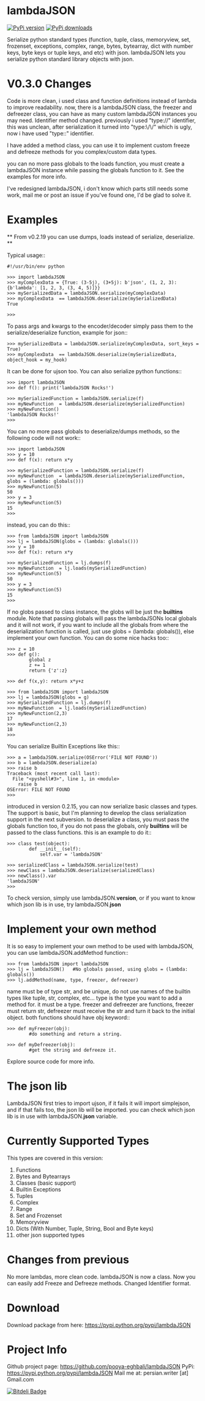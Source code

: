 lambdaJSON
===========
[![PyPi version](https://pypip.in/v/lambdaJSON/badge.png)](https://pypi.python.org/pypi/lambdaJSON)
[![PyPi downloads](https://pypip.in/d/lambdaJSON/badge.png)](https://pypi.python.org/pypi/lambdaJSON)


Serialize python standard types (function, tuple, class, memoryview, set, frozenset, exceptions, complex, range, bytes, bytearray, dict with number keys, byte keys or tuple keys, and etc) with json.
lambdaJSON lets you serialize python standard library objects with json.


V0.3.0 Changes
==============
Code is more clean, i used class and function definitions instead of lambda to improve readability.
now, there is a lambdaJSON class, the freezer and defreezer class, you can have as many custom lambdaJSON instances you may need.
Identifier method changed. previously i used "type://" identifier, this was unclean, after serialization it turned into "type:\\/\\/" which is ugly, now i have used "type::" identifier.

I have added a method class, you can use it to implement custom freeze and defreeze methods for you complex/custom data types.

you can no more pass globals to the loads function, you must create a lambdaJSON instance while passing the globals function to it.
See the examples for more info.

I've redesigned lambdaJSON, i don't know which parts still needs some work, mail me or post an issue if you've found one, I'd be glad to solve it.

Examples
========

** From v0.2.19 you can use dumps, loads instead of serialize, deserialize. **

Typical usage::

    #!/usr/bin/env python
    
    >>> import lambdaJSON
    >>> myComplexData = {True: (3-5j), (3+5j): b'json', (1, 2, 3): {b'lambda': [1, 2, 3, (3, 4, 5)]}}
    >>> mySerializedData = lambdaJSON.serialize(myComplexData)
    >>> myComplexData  == lambdaJSON.deserialize(mySerializedData)
    True
    
    >>> 

To pass args and kwargs to the encoder/decoder simply pass them to the serialize/deserialize function, example for json::

    >>> mySerializedData = lambdaJSON.serialize(myComplexData, sort_keys = True)
    >>> myComplexData  == lambdaJSON.deserialize(mySerializedData, object_hook = my_hook)

It can be done for ujson too. You can also serialize python functions::

    >>> import lambdaJSON
    >>> def f(): print('lambdaJSON Rocks!')
    
    >>> mySerializedFunction = lambdaJSON.serialize(f)
    >>> myNewFunction  = lambdaJSON.deserialize(mySerializedFunction)
    >>> myNewFunction()
    'lambdaJSON Rocks!'
    >>>

You can no more pass globals to deserialize/dumps methods, so the following code will not work::

    >>> import lambdaJSON
    >>> y = 10
    >>> def f(x): return x*y
    
    >>> mySerializedFunction = lambdaJSON.serialize(f)
    >>> myNewFunction  = lambdaJSON.deserialize(mySerializedFunction, globs = (lambda: globals()))
    >>> myNewFunction(5)
    50
    >>> y = 3
    >>> myNewFunction(5)
    15
    >>>
	
instead, you can do this::

    >>> from lambdaJSON import lambdaJSON
	>>> lj = lambdaJSON(globs = (lambda: globals()))
    >>> y = 10
    >>> def f(x): return x*y
    
    >>> mySerializedFunction = lj.dumps(f)
    >>> myNewFunction  = lj.loads(mySerializedFunction)
    >>> myNewFunction(5)
    50
    >>> y = 3
    >>> myNewFunction(5)
    15
    >>>

If no globs passed to class instance, the globs will be just the __builtins__ module. Note that passing globals will pass the lambdaJSONs local globals and it will not work, if you want to include all the globals from where the deserialization function is called, just use globs = (lambda: globals()), else implement your own function. You can do some nice hacks too::

    >>> z = 10
    >>> def g():
            global z
            z += 1
            return {'z':z}
    
    >>> def f(x,y): return x*y+z
    
	>>> from lambdaJSON import lambdaJSON
	>>> lj = lambdaJSON(globs = g)
    >>> mySerializedFunction = lj.dumps(f)
    >>> myNewFunction  = lj.loads(mySerializedFunction)
    >>> myNewFunction(2,3)
    17
    >>> myNewFunction(2,3)
    18
    >>>

You can serialize Builtin Exceptions like this::

    >>> a = lambdaJSON.serialize(OSError('FILE NOT FOUND'))
    >>> b = lambdaJSON.deserialize(a)
    >>> raise b
    Traceback (most recent call last):
      File "<pyshell#3>", line 1, in <module>
        raise b
    OSError: FILE NOT FOUND
    >>>

introduced in version 0.2.15, you can now serialize basic classes and types. The support is basic, but I'm planning to develop the class serialization support in the next subversion. to deserialize a class, you must pass the globals function too, if you do not pass the globals, only __builtins__ will be passed to the class functions. this is an example to do it::

    >>> class test(object):
            def __init__(self):
                self.var = 'lambdaJSON'
    
    >>> serializedClass = lambdaJSON.serialize(test)
    >>> newClass = lambdaJSON.deserialize(serializedClass)
    >>> newClass().var
    'lambdaJSON'
    >>> 

To check version, simply use lambdaJSON.__version__, or if you want to know which json lib is in use, try lambdaJSON.__json__

Implement your own method
=========================
It is so easy to implement your own method to be used with lambdaJSON, you can use lambdaJSON.addMethod function::

	>>> from lambdaJSON import lambdaJSON
	>>> lj = lambdaJSON()	#No globals passed, using globs = (lambda: globals())
    >>> lj.addMethod(name, type, freezer, defreezer)
	
name must be of type str, and be unique, do not use names of the builtin types like tuple, str, complex, etc...
type is the type you want to add a method for. it must be a type.
freezer and defreezer are functions, freezer must return str, defreezer must receive the str and turn it back to the initial object.
both functions should have obj keyword::

	>>> def myFreezer(obj):
			#do something and return a string.

	>>> def myDefreezer(obj):
			#get the string and defreeze it.
			
Explore source code for more info.


The json lib
============

LambdaJSON first tries to import ujson, if it fails it will import simplejson, and if that fails too, the json lib will be imported. you can check which json lib is in use with lambdaJSON.__json__ variable.

Currently Supported Types
=========================

This types are covered in this version:

1. Functions
2. Bytes and Bytearrays
3. Classes (basic support)
4. Builtin Exceptions
5. Tuples
6. Complex
7. Range
8. Set and Frozenset
9. Memoryview
10. Dicts (With Number, Tuple, String, Bool and Byte keys)
11. other json supported types

Changes from previous
=====================

No more lambdas, more clean code.
lambdaJSON is now a class.
Now you can easily add Freeze and Defreeze methods.
Changed Identifier format.

Download
========

Download package from here: https://pypi.python.org/pypi/lambdaJSON

Project Info
============

Github project page: https://github.com/pooya-eghbali/lambdaJSON
PyPi: https://pypi.python.org/pypi/lambdaJSON
Mail me at: persian.writer [at] Gmail.com


[![Bitdeli Badge](https://d2weczhvl823v0.cloudfront.net/pooya-eghbali/lambdajson/trend.png)](https://bitdeli.com/free "Bitdeli Badge")
